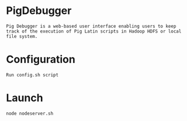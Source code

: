 PigDebugger
===========

    Pig Debugger is a web-based user interface enabling users to keep track of the execution of Pig Latin scripts in Hadoop HDFS or local file system.

Configuration
=============
  
    Run config.sh script
    
Launch
======

    node nodeserver.sh
